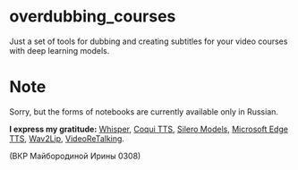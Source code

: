 # overdubbing_courses
Just a set of tools for dubbing and creating subtitles for your video courses with deep learning models.

# Note
Sorry, but the forms of notebooks are currently available only in Russian.

**I express my gratitude:** [Whisper](https://github.com/openai/whisper), [Coqui TTS](https://github.com/coqui-ai/TTS), [Silero Models](https://github.com/snakers4/silero-models), [Microsoft Edge TTS](https://github.com/rany2/edge-tts), [Wav2Lip](https://github.com/Rudrabha/Wav2Lip), [VideoReTalking](https://github.com/OpenTalker/video-retalking).

(ВКР Майбородиной Ирины 0308)

